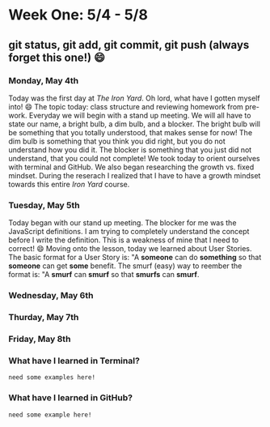 # Week One: 5/4 - 5/8

## git status, git add, git commit, git push (always forget this one!) :smile:

### Monday, May 4th

Today was the first day at _The Iron Yard_. Oh lord, what have I gotten myself into! :smile: The topic today: class structure and reviewing homework from pre-work. Everyday we will begin with a stand up meeting. We will all have to state our name, a bright bulb, a dim bulb, and a blocker. The bright bulb will be something that you totally understood, that makes sense for now! The dim bulb is something that you think you did right, but you do not understand how you did it. The blocker is something that you just did not understand, that you could not complete! We took today to orient ourselves with terminal and GitHub. We also began researching the growth vs. fixed mindset. During the reserach I realized that I have to have a growth mindset towards this entire _Iron Yard_ course. 

### Tuesday, May 5th

Today began with our stand up meeting. The blocker for me was the JavaScript definitions. I am trying to completely understand the concept before I write the definition. This is a weakness of mine that I need to correct! :smile: Moving onto the lesson, today we learned about User Stories. The basic format for a User Story is: "A **someone** can do **something** so that **someone** can get **some** benefit. The smurf (easy) way to reember the format is: "A **smurf** can **smurf** so that **smurfs** can **smurf**. 

### Wednesday, May 6th

### Thurday, May 7th

### Friday, May 8th

### What have I learned in Terminal?

`need some examples here!`

### What have I learned in GitHub?

`need some example here!`
